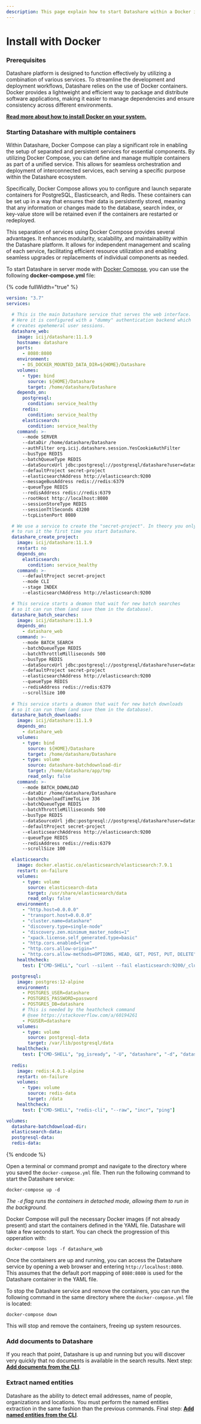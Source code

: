 ```yaml
---
description: This page explain how to start Datashare within a Docker in server mode.
---
```


# Install with Docker

### Prerequisites

Datashare platform is designed to function effectively by utilizing a combination of various services. To streamline the development and deployment workflows, Datashare relies on the use of Docker containers. Docker provides a lightweight and efficient way to package and distribute software applications, making it easier to manage dependencies and ensure consistency across different environments.

[**Read more about how to install Docker on your system.**](https://docs.docker.com/engine/install/)

### Starting Datashare with multiple containers&#x20;

Within Datashare, Docker Compose can play a significant role in enabling the setup of separated and persistent services for essential components. By utilizing Docker Compose, you can define and manage multiple containers as part of a unified service. This allows for seamless orchestration and deployment of interconnected services, each serving a specific purpose within the Datashare ecosystem.

Specifically, Docker Compose allows you to configure and launch separate containers for PostgreSQL, Elasticsearch, and Redis. These containers can be set up in a way that ensures their data is persistently stored, meaning that any information or changes made to the database, search index, or key-value store will be retained even if the containers are restarted or redeployed.

This separation of services using Docker Compose provides several advantages. It enhances modularity, scalability, and maintainability within the Datashare platform. It allows for independent management and scaling of each service, facilitating efficient resource utilization and enabling seamless upgrades or replacements of individual components as needed.

To start Datashare in server mode with [Docker Compose](https://docs.docker.com/compose/), you can use the following **docker-compose.yml** file:

{% code fullWidth="true" %}
```yaml
version: "3.7"
services:

  # This is the main Datashare service that serves the web interface. 
  # Here it is configured with a "dummy" authentication backend which 
  # creates epehemeral user sessions.
  datashare_web:
    image: icij/datashare:11.1.9
    hostname: datashare
    ports:
      - 8080:8080
    environment:
      - DS_DOCKER_MOUNTED_DATA_DIR=${HOME}/Datashare
    volumes:
      - type: bind
        source: ${HOME}/Datashare
        target: /home/datashare/Datashare
    depends_on:
      postgresql:
        condition: service_healthy
      redis:
        condition: service_healthy
      elasticsearch:
        condition: service_healthy
    command: >-
      --mode SERVER
      --dataDir /home/datashare/Datashare    
      --authFilter org.icij.datashare.session.YesCookieAuthFilter
      --busType REDIS
      --batchQueueType REDIS
      --dataSourceUrl jdbc:postgresql://postgresql/datashare?user=datashare\&password=password 
      --defaultProject secret-project
      --elasticsearchAddress http://elasticsearch:9200      
      --messageBusAddress redis://redis:6379
      --queueType REDIS
      --redisAddress redis://redis:6379  
      --rootHost http://localhost:8080
      --sessionStoreType REDIS
      --sessionTtlSeconds 43200
      --tcpListenPort 8080

  # We use a service to create the "secret-project". In theory you only need 
  # to run it the first time you start Datashare. 
  datashare_create_project:
    image: icij/datashare:11.1.9
    restart: no
    depends_on:
      elasticsearch:
        condition: service_healthy
    command: >-
      --defaultProject secret-project 
      --mode CLI 
      --stage INDEX 
      --elasticsearchAddress http://elasticsearch:9200

  # This service starts a deamon that wait for new batch searches 
  # so it can run them (and save them in the database).
  datashare_batch_searches:
    image: icij/datashare:11.1.9
    depends_on:
      - datashare_web
    command: >-
      --mode BATCH_SEARCH 
      --batchQueueType REDIS
      --batchThrottleMilliseconds 500
      --busType REDIS
      --dataSourceUrl jdbc:postgresql://postgresql/datashare?user=datashare\&password=password
      --defaultProject secret-project 
      --elasticsearchAddress http://elasticsearch:9200  
      --queueType REDIS
      --redisAddress redis://redis:6379
      --scrollSize 100  
      
  # This service starts a deamon that wait for new batch downloads
  # so it can run them (and save them in the database).
  datashare_batch_downloads:
    image: icij/datashare:11.1.9
    depends_on:
      - datashare_web
    volumes:
      - type: bind
        source: ${HOME}/Datashare
        target: /home/datashare/Datashare
      - type: volume
        source: datashare-batchdownload-dir
        target: /home/datashare/app/tmp
        read_only: false
    command: >-
      --mode BATCH_DOWNLOAD 
      --dataDir /home/datashare/Datashare    
      --batchDownloadTimeToLive 336
      --batchQueueType REDIS
      --batchThrottleMilliseconds 500
      --busType REDIS
      --dataSourceUrl jdbc:postgresql://postgresql/datashare?user=datashare\&password=password
      --defaultProject secret-project 
      --elasticsearchAddress http://elasticsearch:9200  
      --queueType REDIS
      --redisAddress redis://redis:6379
      --scrollSize 100

  elasticsearch:
    image: docker.elastic.co/elasticsearch/elasticsearch:7.9.1
    restart: on-failure
    volumes:
      - type: volume
        source: elasticsearch-data
        target: /usr/share/elasticsearch/data
        read_only: false
    environment:
      - "http.host=0.0.0.0"
      - "transport.host=0.0.0.0"
      - "cluster.name=datashare"
      - "discovery.type=single-node"
      - "discovery.zen.minimum_master_nodes=1"
      - "xpack.license.self_generated.type=basic"
      - "http.cors.enabled=true"
      - "http.cors.allow-origin=*"
      - "http.cors.allow-methods=OPTIONS, HEAD, GET, POST, PUT, DELETE"
    healthcheck:
      test: ["CMD-SHELL", "curl --silent --fail elasticsearch:9200/_cluster/health || exit 1"]

  postgresql:
    image: postgres:12-alpine
    environment:
      - POSTGRES_USER=datashare
      - POSTGRES_PASSWORD=password
      - POSTGRES_DB=datashare
      # This is needed by the heathcheck command
      # @see https://stackoverflow.com/a/60194261
      - PGUSER=datashare
    volumes:
      - type: volume
        source: postgresql-data
        target: /var/lib/postgresql/data
    healthcheck:
      test: ["CMD-SHELL", "pg_isready", "-U", "datashare", "-d", "datashare"]
  
  redis:
    image: redis:4.0.1-alpine
    restart: on-failure
    volumes:
      - type: volume
        source: redis-data
        target: /data
    healthcheck:
      test: ["CMD-SHELL", "redis-cli", "--raw", "incr", "ping"]

volumes:
  datashare-batchdownload-dir:
  elasticsearch-data:
  postgresql-data:
  redis-data:
```
{% endcode %}

Open a terminal or command prompt and navigate to the directory where you saved the `docker-compose.yml` file. Then run the following command to start the Datashare service:

```
docker-compose up -d
```

_The `-d` flag runs the containers in detached mode, allowing them to run in the background._

Docker Compose will pull the necessary Docker images (if not already present) and start the containers defined in the YAML file. Datashare will take a few seconds to start. You can check the progression of this opperation with:

```
docker-compose logs -f datashare_web
```

Once the containers are up and running, you can access the Datashare service by opening a web browser and entering `http://localhost:8080`. This assumes that the default port mapping of `8080:8080` is used for the Datashare container in the YAML file.

To stop the Datashare service and remove the containers, you can run the following command in the same directory where the `docker-compose.yml` file is located:

```
docker-compose down
```

This will stop and remove the containers, freeing up system resources.

### Add documents to Datashare

If you reach that point, Datashare is up and running but you will discover very quickly
that no documents is available in the search results. Next step: **[Add documents from the CLI](/server-mode/add-documents-from-the-cli.md)**.

### Extract named entities

Datashare as the ability to detect email addresses, name of people, organizations and locations.
You must perform the named entities extraction in the same fashion than the previous commands. Final step: **[Add named entities from the CLI](/server-mode/add-entities-from-the-cli.md)**.